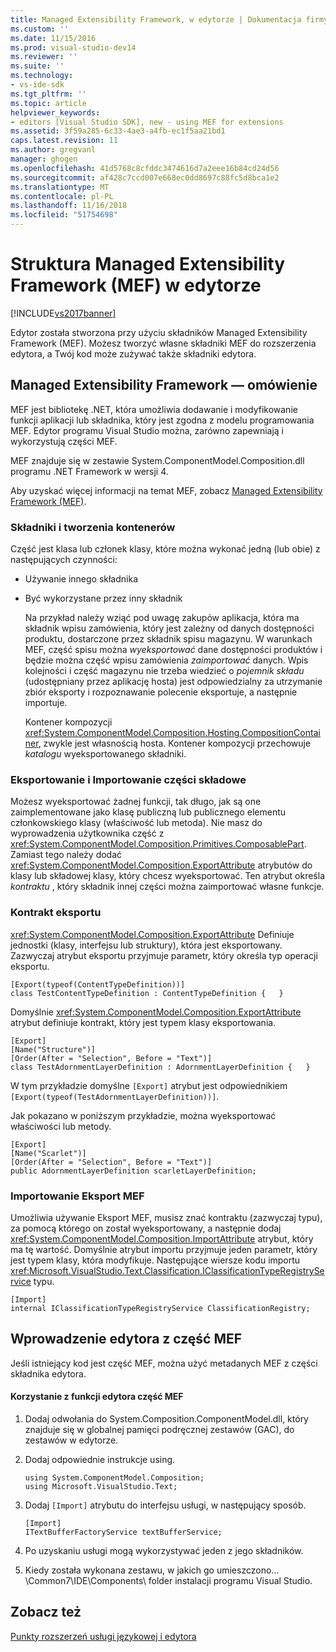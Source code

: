 ```yaml
---
title: Managed Extensibility Framework, w edytorze | Dokumentacja firmy Microsoft
ms.custom: ''
ms.date: 11/15/2016
ms.prod: visual-studio-dev14
ms.reviewer: ''
ms.suite: ''
ms.technology:
- vs-ide-sdk
ms.tgt_pltfrm: ''
ms.topic: article
helpviewer_keywords:
- editors [Visual Studio SDK], new - using MEF for extensions
ms.assetid: 3f59a285-6c33-4ae3-a4fb-ec1f5aa21bd1
caps.latest.revision: 11
ms.author: gregvanl
manager: ghogen
ms.openlocfilehash: 41d5768c8cfddc3474616d7a2eee16b84cd24d56
ms.sourcegitcommit: af428c7ccd007e668ec0dd8697c88fc5d8bca1e2
ms.translationtype: MT
ms.contentlocale: pl-PL
ms.lasthandoff: 11/16/2018
ms.locfileid: "51754698"
---
```

# <a name="managed-extensibility-framework-in-the-editor"></a>Struktura Managed Extensibility Framework (MEF) w edytorze
[!INCLUDE[vs2017banner](../includes/vs2017banner.md)]

Edytor została stworzona przy użyciu składników Managed Extensibility Framework (MEF). Możesz tworzyć własne składniki MEF do rozszerzenia edytora, a Twój kod może zużywać także składniki edytora.  
  
## <a name="overview-of-the-managed-extensibility-framework"></a>Managed Extensibility Framework — omówienie  
 MEF jest bibliotekę .NET, która umożliwia dodawanie i modyfikowanie funkcji aplikacji lub składnika, który jest zgodna z modelu programowania MEF. Edytor programu Visual Studio można, zarówno zapewniają i wykorzystują części MEF.  
  
 MEF znajduje się w zestawie System.ComponentModel.Composition.dll programu .NET Framework w wersji 4.  
  
 Aby uzyskać więcej informacji na temat MEF, zobacz [Managed Extensibility Framework (MEF)](http://msdn.microsoft.com/library/6c61b4ec-c6df-4651-80f1-4854f8b14dde).  
  
### <a name="component-parts-and-composition-containers"></a>Składniki i tworzenia kontenerów  
 Część jest klasa lub członek klasy, które można wykonać jedną (lub obie) z następujących czynności:  
  
- Używanie innego składnika  
  
- Być wykorzystane przez inny składnik  
  
  Na przykład należy wziąć pod uwagę zakupów aplikacja, która ma składnik wpisu zamówienia, który jest zależny od danych dostępności produktu, dostarczone przez składnik spisu magazynu. W warunkach MEF, część spisu można *wyeksportować* dane dostępności produktów i będzie można część wpisu zamówienia *zaimportować* danych. Wpis kolejności i część magazynu nie trzeba wiedzieć o *pojemnik składu* (udostępniany przez aplikację hosta) jest odpowiedzialny za utrzymanie zbiór eksporty i rozpoznawanie polecenie eksportuje, a następnie importuje.  
  
  Kontener kompozycji <xref:System.ComponentModel.Composition.Hosting.CompositionContainer>, zwykle jest własnością hosta. Kontener kompozycji przechowuje *katalogu* wyeksportowanego składniki.  
  
### <a name="exporting-and-importing-component-parts"></a>Eksportowanie i Importowanie części składowe  
 Możesz wyeksportować żadnej funkcji, tak długo, jak są one zaimplementowane jako klasę publiczną lub publicznego elementu członkowskiego klasy (właściwość lub metoda). Nie masz do wyprowadzenia użytkownika część z <xref:System.ComponentModel.Composition.Primitives.ComposablePart>. Zamiast tego należy dodać <xref:System.ComponentModel.Composition.ExportAttribute> atrybutów do klasy lub składowej klasy, który chcesz wyeksportować. Ten atrybut określa *kontraktu* , który składnik innej części można zaimportować własne funkcje.  
  
### <a name="the-export-contract"></a>Kontrakt eksportu  
 <xref:System.ComponentModel.Composition.ExportAttribute> Definiuje jednostki (klasy, interfejsu lub struktury), która jest eksportowany. Zazwyczaj atrybut eksportu przyjmuje parametr, który określa typ operacji eksportu.  
  
```  
[Export(typeof(ContentTypeDefinition))]  
class TestContentTypeDefinition : ContentTypeDefinition {   }  
```  
  
 Domyślnie <xref:System.ComponentModel.Composition.ExportAttribute> atrybut definiuje kontrakt, który jest typem klasy eksportowania.  
  
```  
[Export]  
[Name("Structure")]  
[Order(After = "Selection", Before = "Text")]  
class TestAdornmentLayerDefinition : AdornmentLayerDefinition {   }  
```  
  
 W tym przykładzie domyślne `[Export]` atrybut jest odpowiednikiem `[Export(typeof(TestAdornmentLayerDefinition))]`.  
  
 Jak pokazano w poniższym przykładzie, można wyeksportować właściwości lub metody.  
  
```  
[Export]  
[Name("Scarlet")]  
[Order(After = "Selection", Before = "Text")]  
public AdornmentLayerDefinition scarletLayerDefinition;  
```  
  
### <a name="importing-a-mef-export"></a>Importowanie Eksport MEF  
 Umożliwia używanie Eksport MEF, musisz znać kontraktu (zazwyczaj typu), za pomocą którego on został wyeksportowany, a następnie dodaj <xref:System.ComponentModel.Composition.ImportAttribute> atrybut, który ma tę wartość. Domyślnie atrybut importu przyjmuje jeden parametr, który jest typem klasy, która modyfikuje. Następujące wiersze kodu importu <xref:Microsoft.VisualStudio.Text.Classification.IClassificationTypeRegistryService> typu.  
  
```  
[Import]  
internal IClassificationTypeRegistryService ClassificationRegistry;  
```  
  
## <a name="getting-editor-functionality-from-a-mef-component-part"></a>Wprowadzenie edytora z część MEF  
 Jeśli istniejący kod jest część MEF, można użyć metadanych MEF z części składnika edytora.  
  
#### <a name="to-consume-editor-functionality-from-a-mef-component-part"></a>Korzystanie z funkcji edytora część MEF  
  
1.  Dodaj odwołania do System.Composition.ComponentModel.dll, który znajduje się w globalnej pamięci podręcznej zestawów (GAC), do zestawów w edytorze.  
  
2.  Dodaj odpowiednie instrukcje using.  
  
    ```  
    using System.ComponentModel.Composition;  
    using Microsoft.VisualStudio.Text;  
    ```  
  
3.  Dodaj `[Import]` atrybutu do interfejsu usługi, w następujący sposób.  
  
    ```  
    [Import]  
    ITextBufferFactoryService textBufferService;  
    ```  
  
4.  Po uzyskaniu usługi mogą wykorzystywać jeden z jego składników.  
  
5.  Kiedy została wykonana zestawu, w jakich go umieszczono... \Common7\IDE\Components\ folder instalacji programu Visual Studio.  
  
## <a name="see-also"></a>Zobacz też  
 [Punkty rozszerzeń usługi językowej i edytora](../extensibility/language-service-and-editor-extension-points.md)

